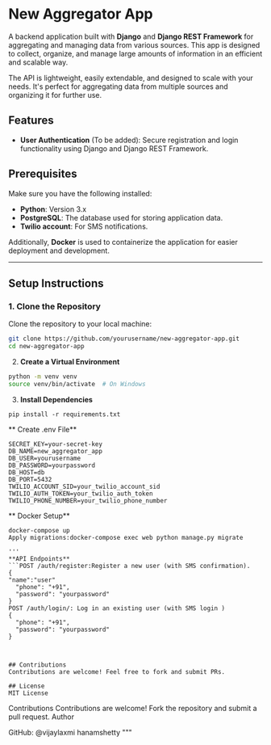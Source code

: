 # New Aggregator App

A backend application built with **Django** and **Django REST Framework** for aggregating and managing data from various sources. This app is designed to collect, organize, and manage large amounts of information in an efficient and scalable way.

The API is lightweight, easily extendable, and designed to scale with your needs. It's perfect for aggregating data from multiple sources and organizing it for further use.

## Features

- **User Authentication** (To be added): Secure registration and login functionality using Django and Django REST Framework.

## Prerequisites

Make sure you have the following installed:

- **Python**: Version 3.x
- **PostgreSQL**: The database used for storing application data.
- **Twilio account**: For SMS notifications.

Additionally, **Docker** is used to containerize the application for easier deployment and development.

---

## Setup Instructions

### 1. Clone the Repository

Clone the repository to your local machine:

```bash
git clone https://github.com/yourusername/new-aggregator-app.git
cd new-aggregator-app
```

2.  **Create a Virtual Environment**

```sh
python -m venv venv
source venv/bin/activate  # On Windows
```

3. **Install Dependencies**

```
pip install -r requirements.txt
```

** Create .env File**

```DEBUG=True
SECRET_KEY=your-secret-key
DB_NAME=new_aggregator_app
DB_USER=yourusername
DB_PASSWORD=yourpassword
DB_HOST=db
DB_PORT=5432
TWILIO_ACCOUNT_SID=your_twilio_account_sid
TWILIO_AUTH_TOKEN=your_twilio_auth_token
TWILIO_PHONE_NUMBER=your_twilio_phone_number
```

** Docker Setup**

````docker-compose build
docker-compose up
Apply migrations:docker-compose exec web python manage.py migrate

'''
**API Endpoints**
```POST /auth/register:Register a new user (with SMS confirmation).
{
"name":"user"
  "phone": "+91",
  "password": "yourpassword"
}
POST /auth/login/: Log in an existing user (with SMS login )
{
  "phone": "+91",
  "password": "yourpassword"
}



## Contributions
Contributions are welcome! Feel free to fork and submit PRs.

## License
MIT License
````
Contributions
Contributions are welcome! Fork the repository and submit a pull request.
Author

GitHub: @vijaylaxmi hanamshetty
"""